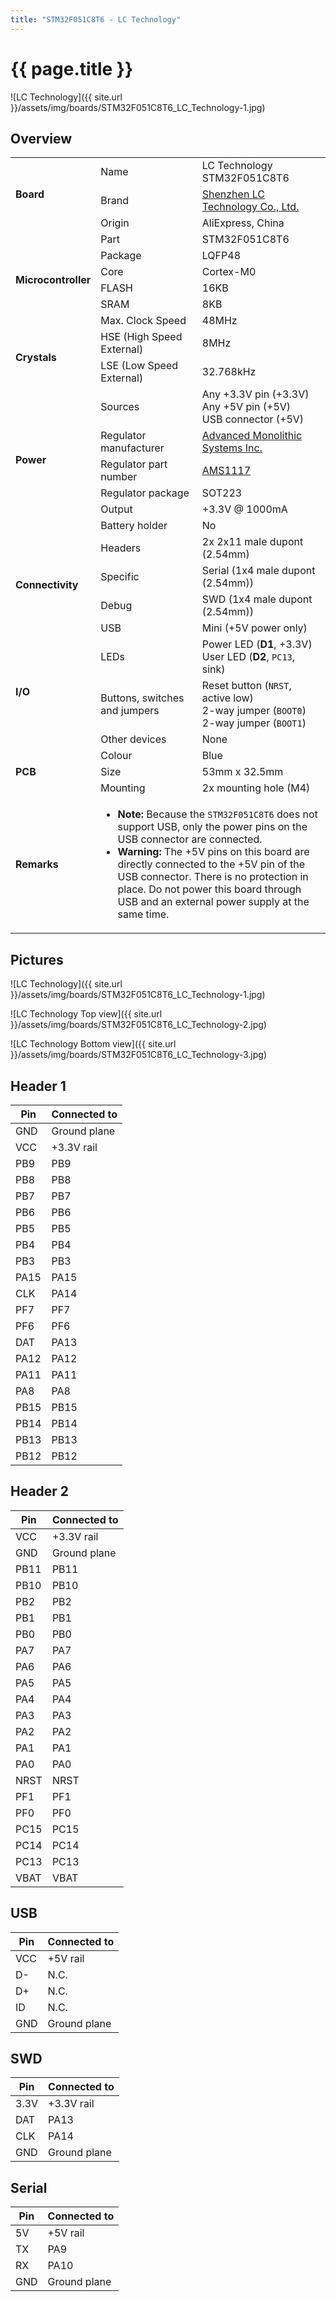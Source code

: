 ```yaml
---
title: "STM32F051C8T6 - LC Technology"
---
```


# {{ page.title }}

![LC Technology]({{ site.url }}/assets/img/boards/STM32F051C8T6_LC_Technology-1.jpg)

## Overview

<table>
    <tr>
        <td rowspan="3"><b>Board</b></td>
        <td>Name</td>
        <td>LC Technology STM32F051C8T6</td>
    </tr>
    <tr>
        <td>Brand</td>
        <td><a href="http://www.chinalctech.com/">Shenzhen LC Technology Co., Ltd.</a></td>
    </tr>
    <tr>
        <td>Origin</td>
        <td>AliExpress, China</td>
    </tr>
    <tr>
        <td rowspan="6"><b>Microcontroller</b></td>
        <td>Part</td>
        <td>STM32F051C8T6</td>
    </tr>
    <tr>
        <td>Package</td>
        <td>LQFP48</td>
    </tr>
    <tr>
        <td>Core</td>
        <td>Cortex-M0</td>
    </tr>
    <tr>
        <td>FLASH</td>
        <td>16KB</td>
    </tr>
    <tr>
        <td>SRAM</td>
        <td>8KB</td>
    </tr>
    <tr>
        <td>Max. Clock Speed</td>
        <td>48MHz</td>
    </tr>
    <tr>
        <td rowspan="2"><b>Crystals</b></td>
        <td>HSE (High Speed External)</td>
        <td>8MHz</td>
    </tr>
    <tr>
        <td>LSE (Low Speed External)</td>
        <td>32.768kHz</td>
    </tr>
    <tr>
        <td rowspan="6"><b>Power</b></td>
        <td>Sources</td>
        <td>Any +3.3V pin (+3.3V)<br>Any +5V pin (+5V)<br>USB connector (+5V)</td>
    </tr>
    <tr>
        <td>Regulator manufacturer</td>
        <td><a href="http://www.advanced-monolithic.com/">Advanced Monolithic Systems Inc.</a></td>
    </tr>
    <tr>
        <td>Regulator part number</td>
        <td><a href="http://www.advanced-monolithic.com/pdf/ds1117.pdf">AMS1117</a></td>
    </tr>
    <tr>
        <td>Regulator package</td>
        <td>SOT223</td>
    </tr>
    <tr>
        <td>Output</td>
        <td>+3.3V @ 1000mA</td>
    </tr>
    <tr>
        <td>Battery holder</td>
        <td>No</td>
    </tr>
    <tr>
        <td rowspan="4"><b>Connectivity</b></td>
        <td>Headers</td>
        <td>2x 2x11 male dupont (2.54mm)</td>
    </tr>
    <tr>
        <td>Specific</td>
        <td>Serial (1x4 male dupont (2.54mm))</td>
    </tr>
    <tr>
        <td>Debug</td>
        <td>SWD (1x4 male dupont (2.54mm))</td>
    </tr>
    <tr>
        <td>USB</td>
        <td>Mini (+5V power only)</td>
    </tr>
    <tr>
        <td rowspan="3"><b>I/O</b></td>
        <td>LEDs</td>
        <td>Power LED (<b>D1</b>, +3.3V)<br>User LED (<b>D2</b>, <code>PC13</code>, sink)</td>
    </tr>
    <tr>
        <td>Buttons, switches and jumpers</td>
        <td>Reset button (<code>NRST</code>, active low)<br>2-way jumper (<code>BOOT0</code>)<br>2-way jumper (<code>BOOT1</code>)</td>
    </tr>
    <tr>
        <td>Other devices</td>
        <td>None</td>
    </tr>
    <tr>
        <td rowspan="3"><b>PCB</b></td>
        <td>Colour</td>
        <td>Blue</td>
    </tr>
    <tr>
        <td>Size</td>
        <td>53mm x 32.5mm</td>
    </tr>
    <tr>
        <td>Mounting</td>
        <td>2x mounting hole (M4)</td>
    </tr>
    <tr>
        <td><b>Remarks</b></td>
        <td colspan="2">
            <ul>
                <li><b>Note:</b> Because the <code>STM32F051C8T6</code> does not support USB, only the power pins on the USB connector are connected.</li>
                <li><b>Warning:</b> The +5V pins on this board are directly connected to the +5V pin of the USB connector. There is no protection in place. Do not power this board through USB and an external power supply at the same time.</li>
            </ul>
        </td>
    </tr>
</table>

## Pictures

![LC Technology]({{ site.url }}/assets/img/boards/STM32F051C8T6_LC_Technology-1.jpg)

![LC Technology Top view]({{ site.url }}/assets/img/boards/STM32F051C8T6_LC_Technology-2.jpg)

![LC Technology Bottom view]({{ site.url }}/assets/img/boards/STM32F051C8T6_LC_Technology-3.jpg)

## Header 1

| Pin   | Connected to |
| ----- | ------------ |
| GND   | Ground plane |
| VCC   | +3.3V rail   |
| PB9   | PB9          |
| PB8   | PB8          |
| PB7   | PB7          |
| PB6   | PB6          |
| PB5   | PB5          |
| PB4   | PB4          |
| PB3   | PB3          |
| PA15  | PA15         |
| CLK   | PA14         |
| PF7   | PF7          |
| PF6   | PF6          |
| DAT   | PA13         |
| PA12  | PA12         |
| PA11  | PA11         |
| PA8   | PA8          |
| PB15  | PB15         |
| PB14  | PB14         |
| PB13  | PB13         |
| PB12  | PB12         |

## Header 2

| Pin   | Connected to |
| ----- | ------------ |
| VCC   | +3.3V rail   |
| GND   | Ground plane |
| PB11  | PB11         |
| PB10  | PB10         |
| PB2   | PB2          |
| PB1   | PB1          |
| PB0   | PB0          |
| PA7   | PA7          |
| PA6   | PA6          |
| PA5   | PA5          |
| PA4   | PA4          |
| PA3   | PA3          |
| PA2   | PA2          |
| PA1   | PA1          |
| PA0   | PA0          |
| NRST  | NRST         |
| PF1   | PF1          |
| PF0   | PF0          |
| PC15  | PC15         |
| PC14  | PC14         |
| PC13  | PC13         |
| VBAT  | VBAT         |

## USB

| Pin   | Connected to |
| ----- | ------------ |
| VCC   |     +5V rail |
| D-    |         N.C. |
| D+    |         N.C. |
| ID    |         N.C. |
| GND   | Ground plane |

## SWD

| Pin   | Connected to |
| ----- | ------------ |
| 3.3V  |   +3.3V rail |
| DAT   |         PA13 |
| CLK   |         PA14 |
| GND   | Ground plane |

## Serial

| Pin   | Connected to |
| ----- | ------------ |
| 5V    | +5V rail     |
| TX    | PA9          |
| RX    | PA10         |
| GND   | Ground plane |
